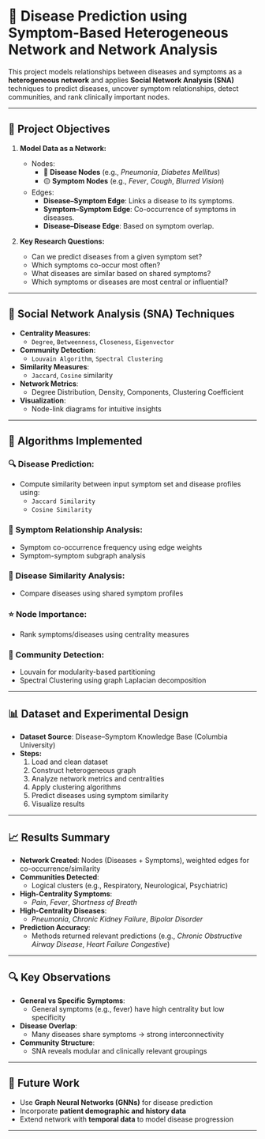 # 🧠 Disease Prediction using Symptom-Based Heterogeneous Network and Network Analysis

This project models relationships between diseases and symptoms as a **heterogeneous network** and applies **Social Network Analysis (SNA)** techniques to predict diseases, uncover symptom relationships, detect communities, and rank clinically important nodes.

---

## 📌 Project Objectives

1. **Model Data as a Network:**
   - Nodes:
     - 🔴 **Disease Nodes** (e.g., *Pneumonia*, *Diabetes Mellitus*)
     - 🟡 **Symptom Nodes** (e.g., *Fever*, *Cough*, *Blurred Vision*)
   - Edges:
     - **Disease–Symptom Edge**: Links a disease to its symptoms.
     - **Symptom–Symptom Edge**: Co-occurrence of symptoms in diseases.
     - **Disease–Disease Edge**: Based on symptom overlap.

2. **Key Research Questions:**
   - Can we predict diseases from a given symptom set?
   - Which symptoms co-occur most often?
   - What diseases are similar based on shared symptoms?
   - Which symptoms or diseases are most central or influential?

---

## 🧪 Social Network Analysis (SNA) Techniques

- **Centrality Measures**:
  - `Degree`, `Betweenness`, `Closeness`, `Eigenvector`
- **Community Detection**:
  - `Louvain Algorithm`, `Spectral Clustering`
- **Similarity Measures**:
  - `Jaccard`, `Cosine` similarity
- **Network Metrics**:
  - Degree Distribution, Density, Components, Clustering Coefficient
- **Visualization**:
  - Node-link diagrams for intuitive insights

---

## 🧮 Algorithms Implemented

### 🔍 Disease Prediction:
- Compute similarity between input symptom set and disease profiles using:
  - `Jaccard Similarity`
  - `Cosine Similarity`

### 🤝 Symptom Relationship Analysis:
- Symptom co-occurrence frequency using edge weights
- Symptom-symptom subgraph analysis

### 🔗 Disease Similarity Analysis:
- Compare diseases using shared symptom profiles

### ⭐ Node Importance:
- Rank symptoms/diseases using centrality measures

### 🧬 Community Detection:
- Louvain for modularity-based partitioning
- Spectral Clustering using graph Laplacian decomposition

---

## 📊 Dataset and Experimental Design

- **Dataset Source**: Disease–Symptom Knowledge Base (Columbia University)
- **Steps:**
  1. Load and clean dataset
  2. Construct heterogeneous graph
  3. Analyze network metrics and centralities
  4. Apply clustering algorithms
  5. Predict diseases using symptom similarity
  6. Visualize results

---

## 📈 Results Summary

- **Network Created**: Nodes (Diseases + Symptoms), weighted edges for co-occurrence/similarity
- **Communities Detected**:
  - Logical clusters (e.g., Respiratory, Neurological, Psychiatric)
- **High-Centrality Symptoms**:
  - *Pain*, *Fever*, *Shortness of Breath*
- **High-Centrality Diseases**:
  - *Pneumonia*, *Chronic Kidney Failure*, *Bipolar Disorder*
- **Prediction Accuracy**:
  - Methods returned relevant predictions (e.g., *Chronic Obstructive Airway Disease*, *Heart Failure Congestive*)

---

## 🔍 Key Observations

- **General vs Specific Symptoms**:
  - General symptoms (e.g., fever) have high centrality but low specificity
- **Disease Overlap**:
  - Many diseases share symptoms → strong interconnectivity
- **Community Structure**:
  - SNA reveals modular and clinically relevant groupings

---

## 🚀 Future Work

- Use **Graph Neural Networks (GNNs)** for disease prediction
- Incorporate **patient demographic and history data**
- Extend network with **temporal data** to model disease progression

---

